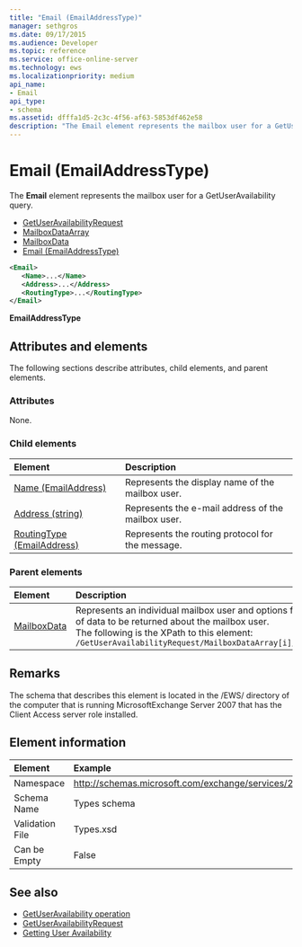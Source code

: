 ```yaml
---
title: "Email (EmailAddressType)"
manager: sethgros
ms.date: 09/17/2015
ms.audience: Developer
ms.topic: reference
ms.service: office-online-server
ms.technology: ews
ms.localizationpriority: medium
api_name:
- Email
api_type:
- schema
ms.assetid: dfffa1d5-2c3c-4f56-af63-5853df462e58
description: "The Email element represents the mailbox user for a GetUserAvailability query."
---
```


# Email (EmailAddressType)

The **Email** element represents the mailbox user for a GetUserAvailability query. 
  
- [GetUserAvailabilityRequest](getuseravailabilityrequest.md)  
- [MailboxDataArray](mailboxdataarray.md) 
- [MailboxData](mailboxdata.md) 
- [Email (EmailAddressType)](email-emailaddresstype.md)
  
```xml
<Email>
   <Name>...</Name>
   <Address>...</Address>
   <RoutingType>...</RoutingType>
</Email>
```

 **EmailAddressType**
## Attributes and elements

The following sections describe attributes, child elements, and parent elements.
  
### Attributes

None.
  
### Child elements

|**Element**|**Description**|
|:-----|:-----|
|[Name (EmailAddress)](name-emailaddress.md) <br/> |Represents the display name of the mailbox user.  <br/> |
|[Address (string)](address-string.md) <br/> |Represents the e-mail address of the mailbox user.  <br/> |
|[RoutingType (EmailAddress)](routingtype-emailaddress.md) <br/> |Represents the routing protocol for the message.  <br/> |
   
### Parent elements

|**Element**|**Description**|
|:-----|:-----|
|[MailboxData](mailboxdata.md) <br/> |Represents an individual mailbox user and options for the type of data to be returned about the mailbox user.  <br/> The following is the XPath to this element:  <br/>  `/GetUserAvailabilityRequest/MailboxDataArray[i]/MailboxData` <br/> |
   
## Remarks

The schema that describes this element is located in the /EWS/ directory of the computer that is running MicrosoftExchange Server 2007 that has the Client Access server role installed.
  
## Element information

| Element | Example |
|:-----|:-----|
|Namespace  <br/> |http://schemas.microsoft.com/exchange/services/2006/types  <br/> |
|Schema Name  <br/> |Types schema  <br/> |
|Validation File  <br/> |Types.xsd  <br/> |
|Can be Empty  <br/> |False  <br/> |
   
## See also

- [GetUserAvailability operation](getuseravailability-operation.md)  
- [GetUserAvailabilityRequest](getuseravailabilityrequest.md)
- [Getting User Availability](https://msdn.microsoft.com/library/d4133fcb-9b0f-4e6b-aadf-a389da83516a%28Office.15%29.aspx)

